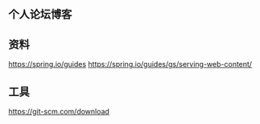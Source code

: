 ## 个人论坛博客

## 资料
https://spring.io/guides
https://spring.io/guides/gs/serving-web-content/

## 工具
https://git-scm.com/download